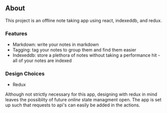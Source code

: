 
## About

This project is an offline note taking app using react, indexeddb, and redux.


### Features

 - Markdown: write your notes in markdown
 - Tagging: tag your notes to group them and find them easier
 - Indexeddb: store a plethora of notes without taking a performance hit - all of your notes are indexed


### Design Choices

 - Redux

 Although not strictly necessary for this app, designing with redux in mind leaves the possiblity of future *online* state managment open. The app is set up such that requests to api's can easily be added in the actions.
